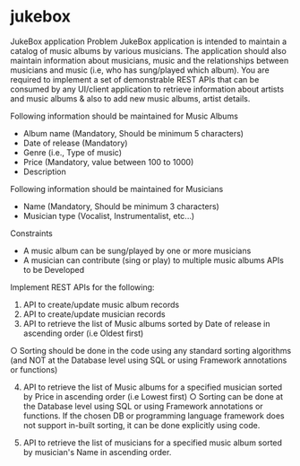 # jukebox
JukeBox application
Problem
JukeBox application is intended to maintain a catalog of music albums by various musicians. The
application should also maintain information about musicians, music and the relationships between
musicians and music (i.e, who has sung/played which album). You are required to implement a set of
demonstrable REST APIs that can be consumed by any UI/client application to retrieve information
about artists and music albums & also to add new music albums, artist details.

Following information should be maintained for Music Albums
  - Album name (Mandatory, Should be minimum 5 characters)
  - Date of release (Mandatory)
  - Genre (i.e., Type of music)
  - Price (Mandatory, value between 100 to 1000)
  - Description
  
Following information should be maintained for Musicians
  - Name (Mandatory, Should be minimum 3 characters)
  - Musician type (Vocalist, Instrumentalist, etc...)
  
Constraints
  - A music album can be sung/played by one or more musicians
  - A musician can contribute (sing or play) to multiple music albums
APIs to be Developed

Implement REST APIs for the following:
  1. API to create/update music album records
  2. API to create/update musician records
  3. API to retrieve the list of Music albums sorted by Date of release in ascending order (i.e
  Oldest first)
  
○ Sorting should be done in the code using any standard sorting algorithms
(and NOT at the Database level using SQL or using Framework annotations
or functions)

4. API to retrieve the list of Music albums for a specified musician sorted by Price in
ascending order (i.e Lowest first)
  ○ Sorting can be done at the Database level using SQL or using Framework
  annotations or functions. If the chosen DB or programming language
  framework does not support in-built sorting, it can be done explicitly using
  code.

5. API to retrieve the list of musicians for a specified music album sorted by musician's
Name in ascending order.
